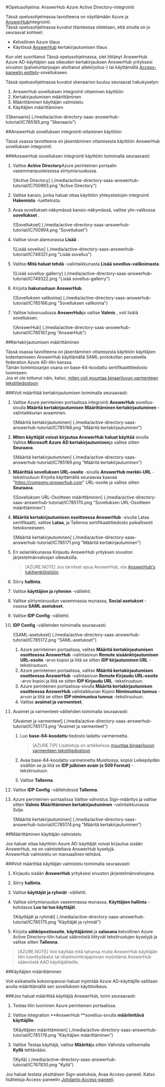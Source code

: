<properties 
    pageTitle="Opetusohjelma: Azure Active Directory-integrointi AnswerHub | Microsoft Azure" 
    description="Opettele käyttämään AnswerHub Azure Active Directory-hakemistosta käyttöön kertakirjautumisen, automaattinen valmistelu ja lisää!" 
    services="active-directory" 
    authors="jeevansd"  
    documentationCenter="na" 
    manager="femila"/>
<tags 
    ms.service="active-directory" 
    ms.devlang="na" 
    ms.topic="article" 
    ms.tgt_pltfrm="na" 
    ms.workload="identity" 
    ms.date="10/10/2016" 
    ms.author="jeedes" />

#<a name="tutorial-azure-active-directory-integration-with-answerhub"></a>Opetusohjelma: AnswerHub Azure Active Directory-integrointi

Tässä opetusohjelmassa tavoitteena on näyttämään Azure ja [AnswerHub](http://www.dzonesoftware.com/products/answerhub-question-answer-software)integrointi.  
Tässä opetusohjelmassa kuvatut tilanteessa oletetaan, että sinulla on jo seuraavat kohteet:

-   Kelvollinen Azure tilaus
-   Käytössä [AnswerHub](http://www.dzonesoftware.com/products/answerhub-question-answer-software) kertakirjautumisen tilaus

Kun olet suorittanut Tässä opetusohjelmassa, olet liittänyt AnswerHub Azure AD-käyttäjien saa oikeuden kertakirjauksen AnswerHub yrityksesi sivuston (palveluntarjoajan aloittanut allekirjoitus-) tai käyttämällä [Access-paneelin esittely](active-directory-saas-access-panel-introduction.md)-sovellukseen.

Tässä opetusohjelmassa kuvatut skenaarion kuuluu seuraavat hakukyselyn:

1.  AnswerHub sovelluksen integrointi ottaminen käyttöön
2.  Kertakirjautumisen määrittäminen
3.  Määrittäminen käyttäjän valmistelu
4.  Käyttäjien määrittäminen

![Skenaario] (./media/active-directory-saas-answerhub-tutorial/IC785165.png "Skenaario")

##<a name="enabling-the-application-integration-for-answerhub"></a>AnswerHub sovelluksen integrointi ottaminen käyttöön

Tässä osassa tavoitteena on jäsentäminen ottamisesta käyttöön AnswerHub sovelluksen integrointi.

###<a name="to-enable-the-application-integration-for-answerhub-perform-the-following-steps"></a>AnswerHub sovelluksen integrointi käyttöön toimimalla seuraavasti:

1.  Valitse **Active Directory**Azure perinteinen portaalin vasemmanpuoleisessa siirtymisruudussa.

    ![Active Directory] (./media/active-directory-saas-answerhub-tutorial/IC700993.png "Active Directory")

2.  Valitse kansio, jonka haluat ottaa käyttöön yhteystietojen integrointi **Hakemisto** -luettelosta.

3.  Avaa sovellukset-näkymässä kansio-näkymässä, valitse ylin-valikossa **sovellukset** .

    ![Sovellukset] (./media/active-directory-saas-answerhub-tutorial/IC700994.png "Sovellukset")

4.  Valitse sivun alareunassa **Lisää** .

    ![Lisää sovellus] (./media/active-directory-saas-answerhub-tutorial/IC749321.png "Lisää sovellus")

5.  Valitse **Mitä haluat tehdä** -valintaikkunasta **Lisää sovellus-valikoimasta**.

    ![Lisää sovellus-gallerry] (./media/active-directory-saas-answerhub-tutorial/IC749322.png "Lisää sovellus-gallerry")

6.  Kirjoita **hakuruutuun** **AnswerHub**.

    ![Sovelluksen valikoima] (./media/active-directory-saas-answerhub-tutorial/IC785166.png "Sovelluksen valikoima")

7.  Valitse tulosruudussa **AnswerHub**ja valitse **Valmis** , voit lisätä sovelluksen.

    ![AnswerHub] (./media/active-directory-saas-answerhub-tutorial/IC785167.png "AnswerHub")

##<a name="configuring-single-sign-on"></a>Kertakirjautumisen määrittäminen

Tässä osassa tavoitteena on jäsentäminen ottamisesta käyttöön käyttäjien todentamiseen AnswerHub käyttämällä SAML-protokollan perusteella federation Azure AD-tilin kanssa.  
Tämän toimintosarjan osana on base-64-koodattu sertifikaattitiedosto luomiseen.  
Jos et ole tottunut näin, katso, [miten voit muuntaa binaariluvun varmenteen tekstitiedostoon](http://youtu.be/PlgrzUZ-Y1o)

###<a name="to-configure-single-sign-on-perform-the-following-steps"></a>Voit määrittää kertakirjautumisen toimimalla seuraavasti:

1.  Valitse Azure perinteinen portaalissa integrointi **AnswerHub** sovellus-sivulla **Määritä kertakirjautumisen** **Määrittäminen kertakirjautuminen** -valintaikkunan avaaminen.

    ![Määritä kertakirjautuminen] (./media/active-directory-saas-answerhub-tutorial/IC785168.png "Määritä kertakirjautuminen")

2.  **Miten käyttäjät voivat kirjautua AnswerHub haluat käyttää** sivulla Valitse **Microsoft Azure AD kertakirjautumisen**ja valitse sitten **Seuraava**.

    ![Määritä kertakirjautuminen] (./media/active-directory-saas-answerhub-tutorial/IC785169.png "Määritä kertakirjautuminen")

3.  **Määrittää sovelluksen URL-osoite** -sivulla **AnswerHub merkki-URL** -tekstiruutuun Kirjoita käyttämällä seuraavaa kaavaa "*https://company.answerhub.com*" URL-osoite ja valitse sitten **Seuraava**.

    ![Sovelluksen URL-Osoitteen määrittäminen] (./media/active-directory-saas-answerhub-tutorial/IC785170.png "Sovelluksen URL-Osoitteen määrittäminen")

4.  **Määritä kertakirjautumisen osoitteessa AnswerHub** -sivulla Lataa sertifikaatti, valitse **Lataa**, ja Tallenna sertifikaattitiedosto paikallisesti tietokoneeseen.

    ![Määritä kertakirjautuminen] (./media/active-directory-saas-answerhub-tutorial/IC785171.png "Määritä kertakirjautuminen")

5.  Eri selainikkunassa Kirjaudu AnswerHub yrityksen sivuston järjestelmänvalvojan oikeuksilla.
    >[AZURE.NOTE] Jos tarvitset apua AnswerHub, ota [AnswerHub's tukihenkilöstöön](mailto:success@answerhub.com. ).








6.  Siirry **hallinta**.

7.  Valitse **käyttäjien ja ryhmien** -välilehti.

8.  Valitse siirtymisruudun vasemmassa reunassa, **Social asetukset** -osassa **SAML asetukset**.

9.  Valitse **IDP Config** -välilehti.

10. **IDP Config** -välilehden toimimalla seuraavasti:

    ![SAML-asetukset] (./media/active-directory-saas-answerhub-tutorial/IC785172.png "SAML-asetukset")

    1.  Azure perinteinen portaalissa, valitse **Määritä kertakirjautumisen osoitteessa AnswerHub** -valintasivun **Remote sisäänkirjautumisen URL-osoite** -arvo kopioi ja liitä se sitten **IDP kirjautuminen URL** -tekstiruutuun.
    2.  Azure perinteinen portaalissa, valitse **Määritä kertakirjautumisen osoitteessa AnswerHub** -valintasivun **Remote Kirjaudu URL-osoite** -arvo kopioi ja liitä se sitten **IDP Kirjaudu URL** -tekstiruutuun.
    3.  Azure perinteinen portaalissa-sivulla **Määritä kertakirjautumisen osoitteessa AnswerHub** valintaikkunan Kopioi **Nimimuotoa tunnus** -arvon ja liitä se sitten **IDP nimimuotoa tunnus** -tekstiruutuun.
    4.  Valitse **avaimet ja varmenteet**.

11. Avaimet ja varmenteet-välilehden toimimalla seuraavasti:

    ![Avaimet ja varmenteet] (./media/active-directory-saas-answerhub-tutorial/IC785173.png "Avaimet ja varmenteet")

    1.  Luo **base-64-koodattu** tiedosto ladattu varmennetta.  

        >[AZURE.TIP] Lisätietoja on artikkelissa [muuntaa binaariluvun varmenteen tekstitiedostoon](http://youtu.be/PlgrzUZ-Y1o)

    2.  Avaa base-64-koodattu varmennetta Muistiossa, kopioi Leikepöydän sisällön se ja liitä se **IDP julkinen avain (x 509 Format)** -tekstiruutuun.
    3.  Valitse **Tallenna**.

12. Valitse **IDP Config** -välilehdessä **Tallenna**.

13. Azure perinteinen-portaalissa Valitse vahvistus Sign-määritys ja valitse sitten **Valmis** **Määrittäminen kertakirjautuminen** -valintaikkunassa Sulje.

    ![Määritä kertakirjautuminen] (./media/active-directory-saas-answerhub-tutorial/IC785174.png "Määritä kertakirjautuminen")

##<a name="configuring-user-provisioning"></a>Määrittäminen käyttäjän valmistelu

Jos haluat ottaa käyttöön Azure AD-käyttäjät voivat kirjautua sisään AnswerHub, ne on valmisteltava AnswerHub kyselyjä.  
AnswerHub valmistelu on manuaalinen tehtävä.

###<a name="to-configure-user-provisioning-perform-the-following-steps"></a>Voit määrittää käyttäjän valmistelu toimimalla seuraavasti:

1.  Kirjaudu sisään **AnswerHub** yrityksesi sivuston järjestelmänvalvojana.

2.  Siirry **hallinta**.

3.  Valitse **käyttäjät ja ryhmät** -välilehti.

4.  Valitse siirtymisruudun vasemmassa reunassa, **Käyttäjien hallinta** -kohdassa **Luo tai tuo käyttäjät**.

    ![Käyttäjät ja ryhmät] (./media/active-directory-saas-answerhub-tutorial/IC785175.png "Käyttäjät ja ryhmät")

5.  Kirjoita **sähköpostiosoite**, **käyttäjänimi** ja **salasana** kelvollinen Azure Active Directory-tilin haluat säännöstä liittyvät tekstiruutujen kyselyjä ja valitse sitten **Tallenna**.

>[AZURE.NOTE] Voit käyttää mitä tahansa muita AnswerHub käyttäjän tilin luontityökalut tai ohjelmointirajapinnan myöntämä AnswerHub säännöstä AAD käyttäjätileille.

##<a name="assigning-users"></a>Käyttäjien määrittäminen

Voit esikatsella kokoonpanosi-haluat myöntää Azure AD-käyttäjille sallitaan avulla määrittämällä sen sovelluksen käyttöoikeus.

###<a name="to-assign-users-to-answerhub-perform-the-following-steps"></a>Jos haluat määrittää käyttäjiä AnswerHub, toimi seuraavasti:

1.  Testaa tilin luominen Azure perinteinen portaalissa.

2.  Valitse integration **AnswerHub **sovellus-sivulla **määritettävä käyttäjille**.

    ![Käyttäjien määrittäminen] (./media/active-directory-saas-answerhub-tutorial/IC785176.png "Käyttäjien määrittäminen")

3.  Valitse Testaa käyttäjä, valitse **Määritä**ja sitten Vahvista valitsemalla **Kyllä** tehtävääsi.

    ![Kyllä] (./media/active-directory-saas-answerhub-tutorial/IC767830.png "Kyllä")

Jos haluat testata yksittäisen Sign-asetuksia, Avaa Access-paneeli. Katso lisätietoja Access-paneelin [Johdanto Access-paneeli](active-directory-saas-access-panel-introduction.md).
